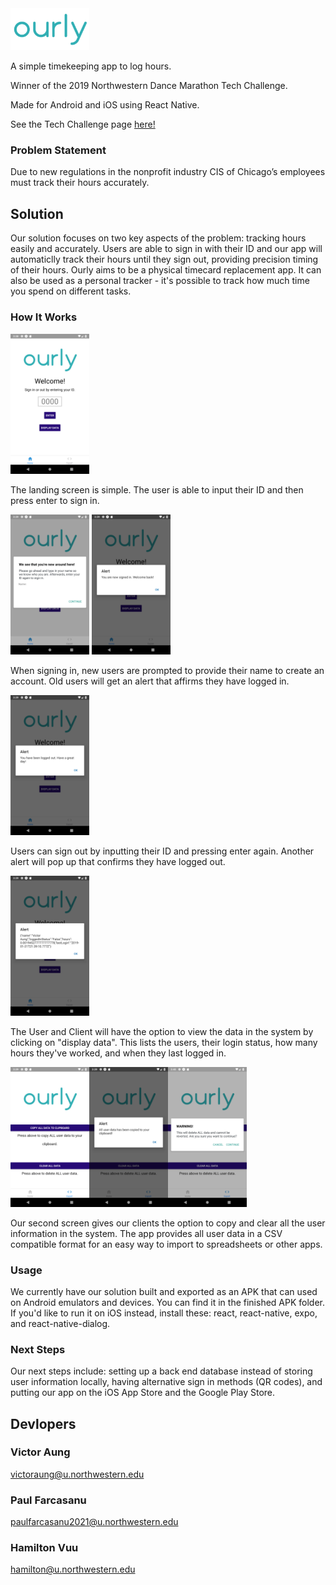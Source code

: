 <img src="assets/images/ourly.png" height=25% width=25%>

A simple timekeeping app to log hours. 

Winner of the 2019 Northwestern Dance Marathon Tech Challenge.

Made for Android and iOS using React Native.

See the Tech Challenge page [here!](https://github.com/garrettmatsuda/NUDM_Tech_Challenge)

### Problem Statement
Due to new regulations in the nonprofit industry CIS of Chicago’s employees must track their hours accurately.

## Solution
Our solution focuses on two key aspects of the problem: tracking hours easily and accurately. Users are able to sign in with their ID and our app will automaticlly track their hours until they sign out, providing precision timing of their hours. Ourly aims to be a physical timecard replacement app. It can also be used as a personal tracker - it's possible to track how much time you spend on different tasks. 

### How It Works

<img src="demoPics/Screenshot_1548970692.png" height=25% width=25%>

The landing screen is simple. The user is able to input their ID and then press enter to sign in.

<img src="demoPics/Screenshot_1548970741.png" height=25% width=25%> <img src="demoPics/Screenshot_1548970754.png" height=25% width=25%>

When signing in, new users are prompted to provide their name to create an account. Old users will get an alert that affirms they have logged in. 

<img src="demoPics/Screenshot_1548970759.png" height=25% width=25%>

Users can sign out by inputting their ID and pressing enter again. Another alert will pop up that confirms they have logged out.

<img src="demoPics/Screenshot_1548970763.png" height=25% width=25%>

The User and Client will have the option to view the data in the system by clicking on "display data". This lists the users, their login status, how many hours they've worked, and when they last logged in. 

<img src="demoPics/Screenshot_1548970782.png" height=25% width=25%><img src="demoPics/Screenshot_1548970787.png" height=25% width=25%><img src="demoPics/Screenshot_1548970833.png" height=25% width=25%>

Our second screen gives our clients the option to copy and clear all the user information in the system. The app provides all user data in a CSV compatible format for an easy way to import to spreadsheets or other apps.

### Usage
We currently have our solution built and exported as an APK that can used on Android emulators and devices. You can find it in the finished APK folder. If you'd like to run it on iOS instead, install these: react, react-native, expo, and react-native-dialog. 

### Next Steps
Our next steps include: setting up a back end database instead of storing user information locally, having alternative sign in methods (QR codes), and putting our app on the iOS App Store and the Google Play Store.

## Devlopers
### Victor Aung
victoraung@u.northwestern.edu

### Paul Farcasanu
paulfarcasanu2021@u.northwestern.edu

### Hamilton Vuu
hamilton@u.northwestern.edu


